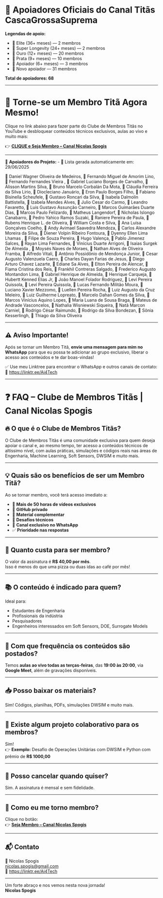 # 🚀 Apoiadores Oficiais do Canal Titãs CascaGrossaSuprema

**Legendas de apoio:**

- 💎 Elite (36+ meses) — 2 membros
- 🚀 Super Longevity (24+ meses) — 2 membros
- 🥇 Ouro (12+ meses) — 20 membros
- 🥈 Prata (9+ meses) — 10 membros
- 🌟 Apoiador (6+ meses) — 3 membros
- 🔹 Novo apoiador — 31 membros

**Total de apoiadores: 68**

---

# 🚀 Torne-se um Membro Titã Agora Mesmo!

Clique no link abaixo para fazer parte do Clube de Membros Titãs no YouTube e desbloquear conteúdos técnicos exclusivos, aulas ao vivo e muito mais:

👉 **[CLIQUE e Seja Membro – Canal Nicolas Spogis](https://www.youtube.com/channel/UCqIQSppLB_USKKN-Y9Z-OTw/join)**

---

📢 **Apoiadores do Projeto:** - 📅 Lista gerada automaticamente em: 29/06/2025

💎 Daniel Wagner Oliveira de Medeiros, 💎 Fernando Miguel de Amorim Lino, 🚀 Fernando Fernandes Vieira , 🚀 Gabriel Luciano Borges de Carvalho, 🥇 Alisson Martins Silva, 🥇 Bruno Marcelo Corbalán Da Mota, 🥇 Cláudia Ferreira da Silva Lirio, 🥇 Diocleciano Januário, 🥇 Eron Paulo Borges Filho, 🥇 Fabiano Bisinella Scheufele, 🥇 Gustavo Roncari da Silva, 🥇 Isabela Dalmolin Battistella, 🥇 Izabela Mendes Alves, 🥇 Julio Cesar do Carmo, 🥇 Leandro Favaretto, 🥇 Luis Gustavo Assunção Carneiro, 🥇 Marcos Guimarães Duarte Dias, 🥇 Marcos Paulo Felizardo, 🥇 Matheus Langendorf, 🥇 Nicholas Islongo Canabarro, 🥇 Pedro Yahico Ramos Suzaki, 🥇 Raniere Pereira de Paula, 🥇 Rubens Henrique L. de Oliveira, 🥇 William Costa e Silva, 🥈 Ana Luísa Gonçalves Coelho, 🥈 Andy Avimael Saavedra Mendoza, 🥈 Carlos Alexandre Moreira da Silva, 🥈 Diener Volpin Ribeiro Fontoura, 🥈 Dyenny Ellen Lima Lhamas , 🥈 Filipe de Souza Pereira, 🥈 Hugo Valença, 🥈 Pablo Jimenez Salces, 🥈 Rayan Lima Fernandes, 🥈 Vinícius Duarte Arrigoni, 🌟 Isaias Surgek De Almeida , 🌟 Moysés Naves de Moraes, 🌟 Nathan Alves de Oliveira Framba, 🔹 Alfredo Vitali, 🔹 Antônio Possidônio de Mendonça Junior, 🔹 Cesar Augusto Valenzuela Caero, 🔹 Charles Dayan Farias de Jesus, 🔹 Diego Arturo Chavez Lazarte, 🔹 Ediane Sa Alves, 🔹 Elton Pereira de Alencar, 🔹 Fiama Cristina dos Reis, 🔹 Frankhil Contreras Salgado, 🔹 Frederico Augusto Montandon Lima, 🔹 Gabriel Henrique de Almeida, 🔹 Henrique Carqueja, 🔹 Hubertt Kenned Elias Jr, 🔹 João Manoel Folador Rodriguez, 🔹 Leví Pereira Quissola, 🔹 Leví Pereira Quissola, 🔹 Lucas Fernando Militão Moura, 🔹 Luciano Xavier Mezzomo, 🔹 Luellen Pereira Rocha, 🔹 Luiz Augusto da Cruz Meleiro, 🔹 Luiz Guilherme Lopreato, 🔹 Marcelo Dahan Gomes da Silva, 🔹 Marcos Vinícius Aquino Lopes, 🔹 Maria Luana de Sousa Braga, 🔹 Mateus de Andrade Vasconcelos, 🔹 Nathalia Wisniewski Siqueira, 🔹 Natã Marcon Carniel, 🔹 Rodrigo César Raimundo, 🔹 Rodrigo da Silva Bondezan, 🔹 Sônia Kesserlingh, 🔹 Thiago da Silva Oliveira

---

## ⚠️ Aviso Importante!

Após se tornar um Membro Titã, **envie uma mensagem para mim no WhatsApp** para que eu possa te adicionar ao grupo exclusivo, liberar o acesso aos conteúdos e te dar boas-vindas!

✅ Use meu Linktree para encontrar o WhatsApp e outros canais de contato:  
🔗 <https://linktr.ee/Ai4Tech>

---

# ❓ FAQ – Clube de Membros Titãs | Canal Nicolas Spogis

## 🔥 O que é o Clube de Membros Titãs?
O Clube de Membros Titãs é uma comunidade exclusiva para quem deseja apoiar o canal e, ao mesmo tempo, ter acesso a conteúdos técnicos de altíssimo nível, com aulas práticas, simulações e códigos reais nas áreas de Engenharia, Machine Learning, Soft Sensors, DWSIM e muito mais.

---

## 💡 Quais são os benefícios de ser um Membro Titã?

Ao se tornar membro, você terá acesso imediato a:

- 🎥 **Mais de 50 horas de vídeos exclusivos**
- 💾 **GitHub privado**
- 📂 **Material complementar**
- 🧪 **Desafios técnicos**
- 💬 **Canal exclusivo no WhatsApp**
- ✅ **Prioridade nas respostas**

---

## 💸 Quanto custa para ser membro?

O valor da assinatura é **R$ 40,00 por mês**.  
Isso é menos do que uma pizza ou duas idas ao café por mês!

---

## 📚 O conteúdo é indicado para quem?

Ideal para:

- Estudantes de Engenharia
- Profissionais da indústria
- Pesquisadores
- Engenheiros interessados em Soft Sensors, DOE, Surrogate Models

---

## 📆 Com que frequência os conteúdos são postados?

Temos **aulas ao vivo todas as terças-feiras**, das **19:00 às 20:00**, via **Google Meet**, além de gravações disponíveis.

---

## 📥 Posso baixar os materiais?

Sim! Códigos, planilhas, PDFs, simulações DWSIM e muito mais.

---

## 🧩 Existe algum projeto colaborativo para os membros?

Sim!  
👉 **Exemplo:** Desafio de Operações Unitárias com DWSIM e Python com prêmio de **R$ 1000,00**

---

## 🛑 Posso cancelar quando quiser?

Sim. A assinatura é mensal e sem fidelidade.

---

## 🧭 Como eu me torno membro?

Clique no botão:  
👉 **[Seja Membro – Canal Nicolas Spogis](https://www.youtube.com/channel/UCqIQSppLB_USKKN-Y9Z-OTw/join)**

---

## 📬 Contato

📧 Nicolas Spogis  
<nicolas.spogis@gmail.com>  
🔗 <https://linktr.ee/Ai4Tech>

---

Um forte abraço e nos vemos nesta nova jornada!  
**Nicolas Spogis**
